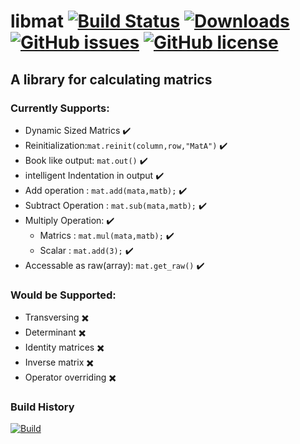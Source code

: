 # libmat [![Build Status](https://travis-ci.org/ahmubashshir/libmat.svg?branch=master)](https://travis-ci.org/ahmubashshir/libmat) [![Downloads](https://img.shields.io/github/downloads/ahmubashshir/libmat/total.svg)](https://github.com/ahmubashshir/libmat/releases) [![GitHub issues](https://img.shields.io/github/issues/ahmubashshir/libmat.svg)](https://github.com/ahmubashshir/libmat/issues)  [![GitHub license](https://img.shields.io/github/license/ahmubashshir/libmat.svg)](https://github.com/ahmubashshir/libmat/blob/master/LICENSE)
## A library for calculating matrics

### Currently Supports:
- Dynamic Sized Matrics     :heavy_check_mark:
- Reinitialization:`mat.reinit(column,row,"MatA")`    :heavy_check_mark:
- Book like output: `mat.out()`     :heavy_check_mark:
- intelligent Indentation in output     :heavy_check_mark:
- Add operation : `mat.add(mata,matb);`     :heavy_check_mark:
- Subtract Operation : `mat.sub(mata,matb);`     :heavy_check_mark:
- Multiply Operation:     :heavy_check_mark:
   *  Matrics : `mat.mul(mata,matb);`     :heavy_check_mark:
   *  Scalar  : `mat.add(3);`     :heavy_check_mark:
- Accessable as raw(array): `mat.get_raw()`     :heavy_check_mark:

### Would be Supported:
- Transversing     :heavy_multiplication_x:
- Determinant     :heavy_multiplication_x:
- Identity matrices     :heavy_multiplication_x:
- Inverse matrix     :heavy_multiplication_x:
- Operator overriding     :heavy_multiplication_x:
### Build History
[![Build](https://buildstats.info/travisci/chart/ahmubashshir/libmat?buildCount=7)](https://travis-ci.org/ahmubashshir/libmat/builds)
